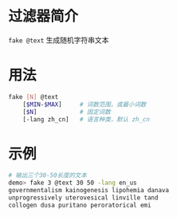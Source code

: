 # 过滤器简介

`fake @text` 生成随机字符串文本

# 用法

```bash
fake [N] @text 
    [$MIN-$MAX]     # 词数范围，或最小词数
    [$N]            # 固定词数
    [-lang zh_cn]   # 语言种类，默认 zh_cn
```

# 示例

```bash
# 输出三个30-50长度的文本
demo> fake 3 @text 30 50 -lang en_us
governmentalism kainogenesis lipohemia danava
unprogressively uterovesical linville tand
collogen dusa puritano peroratorical emi 
```

